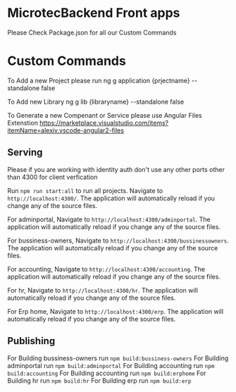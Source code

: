 # MicrotecBackend Front apps 

Please Check Package.json for all our Custom Commands

# Custom Commands
To Add a new Project please run
ng g application {prjectname} --standalone false

To Add new Library
ng g lib {libraryname} --standalone false

To Generate a new Compenant or Service please use 
Angular Files Extenstion
https://marketplace.visualstudio.com/items?itemName=alexiv.vscode-angular2-files

## Serving
Please if you are working with identity auth don't use any other ports other than 4300 for client verfication 

Run `npm run start:all` to run all projects. Navigate to `http://localhost:4300/`. The application will automatically reload if you change any of the source files.

For adminportal, Navigate to `http://localhost:4300/adminportal`. The application will automatically reload if you change any of the source files.

For bussiness-owners, Navigate to `http://localhost:4300/bussinessowners`. The application will automatically reload if you change any of the source files.

For accounting, Navigate to `http://localhost:4300/accounting`. The application will automatically reload if you change any of the source files.

For hr, Navigate to `http://localhost:4300/hr`. The application will automatically reload if you change any of the source files.

For Erp home, Navigate to `http://localhost:4300/erp`. The application will automatically reload if you change any of the source files.



## Publishing
For Building bussiness-owners run `npm build:bussiness-owners`
For Building adminportal run `npm build:adminportal`
For Building accounting run `npm build:accounting`
For Building accounting run `npm build:erphome`
For Building hr run `npm build:hr`
For Building erp run `npm build:erp`